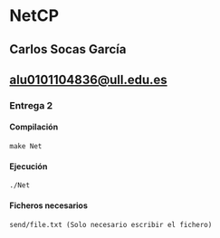 # NetCP
## Carlos Socas García
## alu0101104836@ull.edu.es
### Entrega 2
#### Compilación
    make Net
#### Ejecución
    ./Net
#### Ficheros necesarios
    send/file.txt (Solo necesario escribir el fichero)
